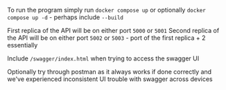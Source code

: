 To run the program simply run `docker compose up` or optionally `docker compose up -d` - perhaps include `--build`

First replica of the API will be on either port `5000` or `5001`
Second replica of the API will be on either port `5002` or `5003` - port of the first replica + 2 essentially

Include `/swagger/index.html` when trying to access the swagger UI

Optionally try through postman as it always works if done correctly and we've experienced inconsistent UI trouble with swagger across devices